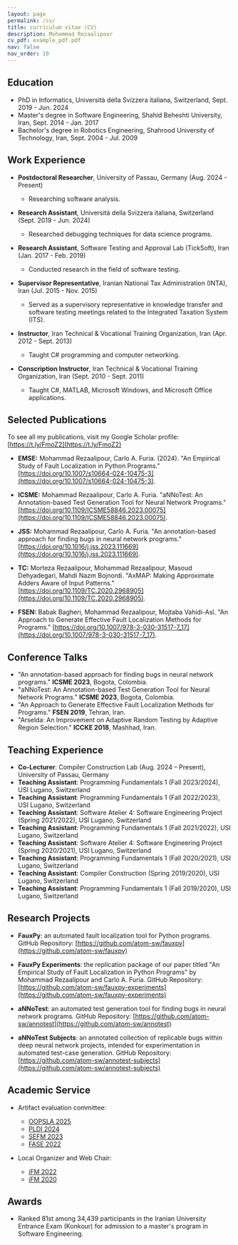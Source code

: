 ```yaml
---
layout: page
permalink: /cv/
title: curriculum vitae (CV)
description: Mohammad Rezaalipour
cv_pdf: example_pdf.pdf
nav: false
nav_order: 10
---
```


<!-- [Open CV as PDF]({{ site.baseurl }}/files/cv_moe.pdf) -->

## Education
* PhD in Informatics, Università della Svizzera italiana, Switzerland, Sept. 2019 - Jun. 2024
* Master's degree in Software Engineering, Shahid Beheshti University, Iran, Sept. 2014 - Jan. 2017
* Bachelor's degree in Robotics Engineering, Shahrood University of Technology, Iran, Sept. 2004 - Jul. 2009

## Work Experience
* **Postdoctoral Researcher**, University of Passau, Germany (Aug. 2024 - Present)
  * Researching software analysis.

* **Research Assistant**, Università della Svizzera italiana, Switzerland (Sept. 2019 - Jun. 2024)
  * Researched debugging techniques for data science programs.

* **Research Assistant**, Software Testing and Approval Lab (TickSoft), Iran (Jan. 2017 - Feb. 2019)
  * Conducted research in the field of software testing.

* **Supervisor Representative**, Iranian National Tax Administration (INTA), Iran (Jul. 2015 - Nov. 2015)
  * Served as a supervisory representative in knowledge transfer and software testing meetings related to the Integrated Taxation System (ITS).

* **Instructor**, Iran Technical & Vocational Training Organization, Iran (Apr. 2012 - Sept. 2013)
  * Taught C# programming and computer networking.

* **Conscription Instructor**, Iran Technical & Vocational Training Organization, Iran (Sept. 2010 - Sept. 2011)
  * Taught C#, MATLAB, Microsoft Windows, and Microsoft Office applications.

## Selected Publications
To see all my publications, visit my Google Scholar profile: [https://t.ly/FmoZ2](https://t.ly/FmoZ2)

* **EMSE:** Mohammad Rezaalipour, Carlo A. Furia. (2024). "An Empirical Study of Fault Localization in Python Programs." [https://doi.org/10.1007/s10664-024-10475-3](https://doi.org/10.1007/s10664-024-10475-3).

* **ICSME:** Mohammad Rezaalipour, Carlo A. Furia. "aNNoTest: An Annotation-based Test Generation Tool for Neural Network Programs." [https://doi.org/10.1109/ICSME58846.2023.00075](https://doi.org/10.1109/ICSME58846.2023.00075).

* **JSS:** Mohammad Rezaalipour, Carlo A. Furia. "An annotation-based approach for finding bugs in neural network programs." [https://doi.org/10.1016/j.jss.2023.111669](https://doi.org/10.1016/j.jss.2023.111669).

* **TC:** Morteza Rezaalipour, Mohammad Rezaalipour, Masoud Dehyadegari, Mahdi Nazm Bojnordi. "AxMAP: Making Approximate Adders Aware of Input Patterns." [https://doi.org/10.1109/TC.2020.2968905](https://doi.org/10.1109/TC.2020.2968905).

* **FSEN:** Babak Bagheri, Mohammad Rezaalipour, Mojtaba Vahidi-Asl. "An Approach to Generate Effective Fault Localization Methods for Programs." [https://doi.org/10.1007/978-3-030-31517-7_17](https://doi.org/10.1007/978-3-030-31517-7_17).

## Conference Talks
* "An annotation-based approach for finding bugs in neural network programs." **ICSME 2023**, Bogota, Colombia.
* "aNNoTest: An Annotation-based Test Generation Tool for Neural Network Programs." **ICSME 2023**, Bogota, Colombia.
* "An Approach to Generate Effective Fault Localization Methods for Programs." **FSEN 2019**, Tehran, Iran.
* "Arselda: An Improvement on Adaptive Random Testing by Adaptive Region Selection." **ICCKE 2018**, Mashhad, Iran.

## Teaching Experience

- **Co-Lecturer**: Compiler Construction Lab (Aug. 2024 – Present), University of Passau, Germany  
- **Teaching Assistant**: Programming Fundamentals 1 (Fall 2023/2024), USI Lugano, Switzerland  
- **Teaching Assistant**: Programming Fundamentals 1 (Fall 2022/2023), USI Lugano, Switzerland  
- **Teaching Assistant**: Software Atelier 4: Software Engineering Project (Spring 2021/2022), USI Lugano, Switzerland  
- **Teaching Assistant**: Programming Fundamentals 1 (Fall 2021/2022), USI Lugano, Switzerland  
- **Teaching Assistant**: Software Atelier 4: Software Engineering Project (Spring 2020/2021), USI Lugano, Switzerland  
- **Teaching Assistant**: Programming Fundamentals 1 (Fall 2020/2021), USI Lugano, Switzerland  
- **Teaching Assistant**: Compiler Construction (Spring 2019/2020), USI Lugano, Switzerland  
- **Teaching Assistant**: Programming Fundamentals 1 (Fall 2019/2020), USI Lugano, Switzerland  

## Research Projects
* **FauxPy**: an automated fault localization tool for Python programs. GitHub Repository: [https://github.com/atom-sw/fauxpy](https://github.com/atom-sw/fauxpy)

* **FauxPy Experiments**: the replication package of our paper titled "An Empirical Study of Fault Localization in Python Programs" by Mohammad Rezaalipour and Carlo A. Furia. GitHub Repository: [https://github.com/atom-sw/fauxpy-experiments](https://github.com/atom-sw/fauxpy-experiments)

* **aNNoTest**: an automated test generation tool for finding bugs in neural network programs. GitHub Repository: [https://github.com/atom-sw/annotest](https://github.com/atom-sw/annotest)

* **aNNoTest Subjects**: an annotated collection of replicable bugs within deep neural network projects, intended for experimentation in automated test-case generation. GitHub Repository: [https://github.com/atom-sw/annotest-subjects](https://github.com/atom-sw/annotest-subjects)

## Academic Service

- Artifact evaluation committee:
  - [OOPSLA 2025](https://2025.splashcon.org/track/splash-2025-oopsla-artifacts)
  - [PLDI 2024](https://pldi24.sigplan.org/track/pldi-2024-pldi-research-artifacts)
  - [SEFM 2023](https://sefm-conference.github.io/2023/artifacts)  
  - [FASE 2022](https://etaps.org/2022/fase.html)  

- Local Organizer and Web Chair:  
  - [iFM 2022](https://ifm22.si.usi.ch)
  - [iFM 2020](https://ifm20.si.usi.ch)  

## Awards
* Ranked 81st among 34,439 participants in the Iranian University Entrance Exam (Konkour) for admission to a master's program in Software Engineering.
